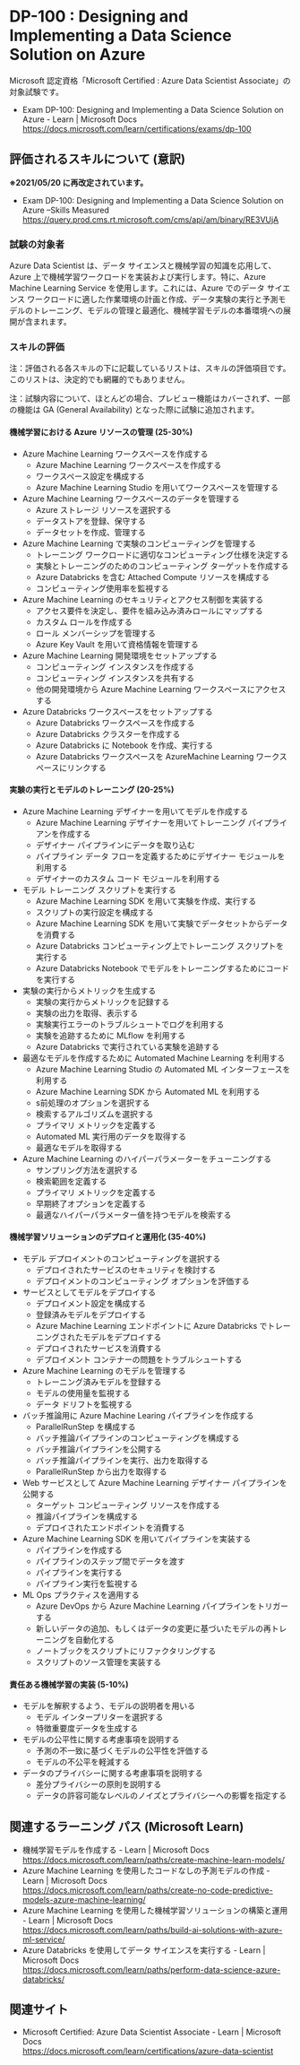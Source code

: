 # DP-100 : Designing and Implementing a Data Science Solution on Azure
Microsoft 認定資格「Microsoft Certified : Azure Data Scientist Associate」の対象試験です。
- Exam DP-100: Designing and Implementing a Data Science Solution on Azure - Learn | Microsoft Docs  
https://docs.microsoft.com/learn/certifications/exams/dp-100

## 評価されるスキルについて (意訳)
**※2021/05/20 に再改定されています。**
- Exam DP-100: Designing and Implementing a Data Science Solution on Azure –Skills Measured  
https://query.prod.cms.rt.microsoft.com/cms/api/am/binary/RE3VUjA

### 試験の対象者
Azure Data Scientist は、データ サイエンスと機械学習の知識を応用して、Azure 上で機械学習ワークロードを実装および実行します。特に、Azure Machine Learning Service を使用します。これには、Azure でのデータ サイエンス ワークロードに適した作業環境の計画と作成、データ実験の実行と予測モデルのトレーニング、モデルの管理と最適化、機械学習モデルの本番環境への展開が含まれます。

### スキルの評価
注：評価される各スキルの下に記載しているリストは、スキルの評価項目です。このリストは、決定的でも網羅的でもありません。

注：試験内容について、ほとんどの場合、プレビュー機能はカバーされず、一部の機能は GA (General Availability) となった際に試験に追加されます。

#### 機械学習における Azure リソースの管理 (25-30%)
- Azure Machine Learning ワークスペースを作成する
  - Azure Machine Learning ワークスペースを作成する
  - ワークスペース設定を構成する
  - Azure Machine Learning Studio を用いてワークスペースを管理する
- Azure Machine Learning ワークスペースのデータを管理する
  - Azure ストレージ リソースを選択する
  - データストアを登録、保守する
  - データセットを作成、管理する
- Azure Machine Learning で実験のコンピューティングを管理する
  - トレーニング ワークロードに適切なコンピューティング仕様を決定する
  - 実験とトレーニングのためのコンピューティング ターゲットを作成する 
  - Azure Databricks を含む Attached Compute リソースを構成する
  - コンピューティング使用率を監視する
- Azure Machine Learning のセキュリティとアクセス制御を実装する
  - アクセス要件を決定し、要件を組み込み済みロールにマップする
  - カスタム ロールを作成する
  - ロール メンバーシップを管理する
  - Azure Key Vault を用いて資格情報を管理する
- Azure Machine Learning 開発環境をセットアップする
  - コンピューティング インスタンスを作成する
  - コンピューティング インスタンスを共有する
  - 他の開発環境から Azure Machine Learning ワークスペースにアクセスする
- Azure Databricks ワークスペースをセットアップする
  - Azure Databricks ワークスペースを作成する
  - Azure Databricks クラスターを作成する
  - Azure Databricks に Notebook を作成、実行する
  - Azure Databricks ワークスペースを AzureMachine Learning ワークスペースにリンクする
#### 実験の実行とモデルのトレーニング (20-25%)
- Azure Machine Learning デザイナーを用いてモデルを作成する
  - Azure Machine Learning デザイナーを用いてトレーニング パイプライアンを作成する
  - デザイナー パイプラインにデータを取り込む
  - パイプライン データ フローを定義するためにデザイナー モジュールを利用する
  - デザイナーのカスタム コード モジュールを利用する
- モデル トレーニング スクリプトを実行する
  - Azure Machine Learning SDK を用いて実験を作成、実行する
  - スクリプトの実行設定を構成する
  - Azure Machine Learning SDK を用いて実験でデータセットからデータを消費する
  - Azure Databricks コンピューティング上でトレーニング スクリプトを実行する
  - Azure Databricks Notebook でモデルをトレーニングするためにコードを実行する
- 実験の実行からメトリックを生成する
  - 実験の実行からメトリックを記録する
  - 実験の出力を取得、表示する
  - 実験実行エラーのトラブルシュートでログを利用する
  - 実験を追跡するために MLflow を利用する
  - Azure Databricks で実行されている実験を追跡する
- 最適なモデルを作成するために Automated Machine Learning を利用する
  - Azure Machine Learning Studio の Automated ML インターフェースを利用する
  - Azure Machine Learning SDK から Automated ML を利用する
  - s前処理のオプションを選択する
  - 検索するアルゴリズムを選択する
  - プライマリ メトリックを定義する
  - Automated ML 実行用のデータを取得する
  - 最適なモデルを取得する
- Azure Machine Learning のハイパーパラメーターをチューニングする
  - サンプリング方法を選択する
  - 検索範囲を定義する
  - プライマリ メトリックを定義する
  - 早期終了オプションを定義する
  - 最適なハイパーパラメーター値を持つモデルを検索する
#### 機械学習ソリューションのデプロイと運用化 (35-40%)
- モデル デプロイメントのコンピューティングを選択する
  - デプロイされたサービスのセキュリティを検討する
  - デプロイメントのコンピューティング オプションを評価する
- サービスとしてモデルをデプロイする
  - デプロイメント設定を構成する
  - 登録済みモデルをデプロイする
  - Azure Machine Learning エンドポイントに Azure Databricks でトレーニングされたモデルをデプロイする
  - デプロイされたサービスを消費する
  - デプロイメント コンテナーの問題をトラブルシュートする
- Azure Machine Learning のモデルを管理する
  - トレーニング済みモデルを登録する
  - モデルの使用量を監視する
  - データ ドリフトを監視する
- バッチ推論用に Azure Machine Learing パイプラインを作成する
  - ParallelRunStep を構成する
  - バッチ推論パイプラインのコンピューティングを構成する
  - バッチ推論パイプラインを公開する
  - バッチ推論パイプラインを実行、出力を取得する
  - ParallelRunStep から出力を取得する
- Web サービスとして Azure Machine Learning デザイナー パイプラインを公開する
  - ターゲット コンピューティング リソースを作成する
  - 推論パイプラインを構成する
  - デプロイされたエンドポイントを消費する
- Azure Machine Learning SDK を用いてパイプラインを実装する
  - パイプラインを作成する
  - パイプラインのステップ間でデータを渡す
  - パイプラインを実行する
  - パイプライン実行を監視する
- ML Ops プラクティスを適用する
  - Azure DevOps から Azure Machine Learning パイプラインをトリガーする
  - 新しいデータの追加、もしくはデータの変更に基づいたモデルの再トレーニングを自動化する
  - ノートブックをスクリプトにリファクタリングする
  - スクリプトのソース管理を実装する
#### 責任ある機械学習の実装 (5-10%)
- モデルを解釈するよう、モデルの説明者を用いる
  - モデル インタープリターを選択する
  - 特徴重要度データを生成する
- モデルの公平性に関する考慮事項を説明する
  - 予測の不一致に基づくモデルの公平性を評価する
  - モデルの不公平を軽減する
- データのプライバシーに関する考慮事項を説明する
  - 差分プライバシーの原則を説明する
  - データの許容可能なレベルのノイズとプライバシーへの影響を指定する

## 関連するラーニング パス (Microsoft Learn)
- 機械学習モデルを作成する - Learn | Microsoft Docs  
https://docs.microsoft.com/learn/paths/create-machine-learn-models/
- Azure Machine Learning を使用したコードなしの予測モデルの作成 - Learn | Microsoft Docs  
https://docs.microsoft.com/learn/paths/create-no-code-predictive-models-azure-machine-learning/
- Azure Machine Learning を使用した機械学習ソリューションの構築と運用 - Learn | Microsoft Docs  
https://docs.microsoft.com/learn/paths/build-ai-solutions-with-azure-ml-service/
- Azure Databricks を使用してデータ サイエンスを実行する - Learn | Microsoft Docs  
https://docs.microsoft.com/learn/paths/perform-data-science-azure-databricks/

## 関連サイト
- Microsoft Certified: Azure Data Scientist Associate - Learn | Microsoft Docs  
https://docs.microsoft.com/learn/certifications/azure-data-scientist
